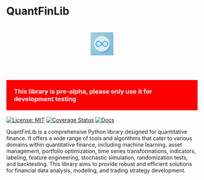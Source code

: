 # QuantFinLib

<h1 align='center'>
<img src="./_static/quantfinlib_logo.png"  alt="QuantFinLib Logo" width="60"/>
</h1><br>

<h3 style='background-color:red; color:white; padding:20px'>This library is pre-alpha, please only use it for development testing</h2>

[![License: MIT](https://img.shields.io/badge/license-MIT-blue.svg?style=flat)](https://github.com/quantfinlib/quantfinlib/blob/main/LICENSE)
[![Coverage Status](https://coveralls.io/repos/github/quantfinlib/quantfinlib/badge.svg?branch=main)](https://coveralls.io/github/quantfinlib/quantfinlib?branch=main)
[![Docs](https://readthedocs.org/projects/quantfinlib/badge/?version=latest)](https://quantfinlib.readthedocs.io/en/latest/)


QuantFinLib is a comprehensive Python library designed for quantitative finance. It offers a wide range
of tools and algorithms that cater to various domains within quantitative finance, including machine learning,
asset management, portfolio optimization, time series transformations, indicators, labeling, feature engineering,
stochastic simulation, randomization tests, and backtesting. This library aims to provide robust and efficient
solutions for financial data analysis, modeling, and trading strategy development.
